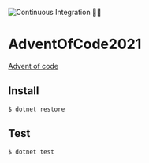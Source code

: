 ![Continuous Integration 👮‍♀️](https://github.com/AlyCrunch/AdventOfCode2021/actions/workflows/test.yml/badge.svg)


# AdventOfCode2021

[Advent of code](https://adventofcode.com/)



## Install

```shell
$ dotnet restore
```

## Test

```shell
$ dotnet test
```
